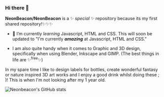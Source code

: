 ### Hi there 👋

**NeonBeacon/NeonBeacon** is a ✨ _special_ ✨ repository because its my first shared repository!✨✨✨

- 🌱 I’m currently _learning_ Javascript, HTML and CSS. This will soon be updated to "I'm currently **_amazing_** at Javascript, HTML and CSS."

- I am also quite handy when it comes to Graphic and 3D design, specifically when using Blender, Inkscape and GIMP. (The best things in life are ✨<sup>free</sup>✨)

In my spare time I like to design labels for bottles, create wonderful fantasy or nature inspired 3D art works and I enjoy a good drink whilst doing these ; )! This is when I'm not looking after my 1 year old.

![Neonbeacon's GitHub stats](https://github-readme-stats.vercel.app/api?username=NeonBeacon&show_icons=true&theme=transparent)

